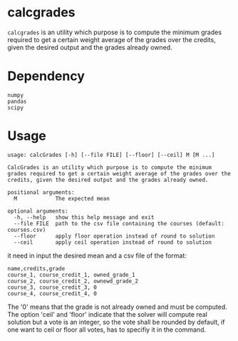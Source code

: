 # calcgrades
`calcgrades` is an utility which purpose is to compute the minimum
grades required to get a certain weight average of the grades over the credits,
given the desired output and the grades already owned.
# Dependency
```
numpy
pandas
scipy
```
# Usage
```
usage: calcGrades [-h] [--file FILE] [--floor] [--ceil] M [M ...]

CalcGrades is an utility which purpose is to compute the minimum grades required to get a certain weight average of the grades over the credits, given the desired output and the grades already owned.

positional arguments:
  M            The expected mean

optional arguments:
  -h, --help   show this help message and exit
  --file FILE  path to the csv file containing the courses (default: courses.csv)
  --floor      apply floor operation instead of round to solution
  --ceil       apply ceil operation instead of round to solution
```
it need in input the desired mean and a csv file of the format:
``` csv
name,credits,grade
course_1, course_credit_1, owned_grade_1
course_2, course_credit_2, ownewd_grade_2
course_3, course_credit_3, 0
course_4, course_credit_4, 0
```
The '0' means that the grade is not already owned and must be computed.
The option 'ceil' and 'floor' indicate that the solver will compute real solution
but a vote is an integer, so the vote shall be rounded by default,
if one want to ceil or floor all votes, has to specifiy it in the command.
